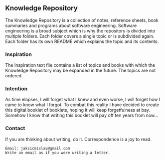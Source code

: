 ## Knowledge Repository

The Knowledge Repository is a collection of notes, reference sheets, book summaries and programs about software
engineering. Software engineering is a broad subject which is why the repository is divided into multiple
folders. Each folder covers a single topic or is subdivided again. Each folder has its own README which
explains the topic and its contents.


### Inspiration

The Inspiration text file contains a list of topics and books with which the Knowledge Repository may be
expanded in the future. The topics are not ordered.

### Intention

As time elapses, I will forget what I knew and even worse, I will forget how I came to know what I forgot.
To combat this reality I have decided to create this digital booklet of booklets, hoping it will keep
forgetfulness at bay. Somehow I know that writing this booklet will pay off ten years from now...

### Contact

If you are thinking about writing, do it. Correspondence is a joy to read.

```
Email: jaksicmislav@gmail.com  
Write an email as if you were writing a letter.  
```
